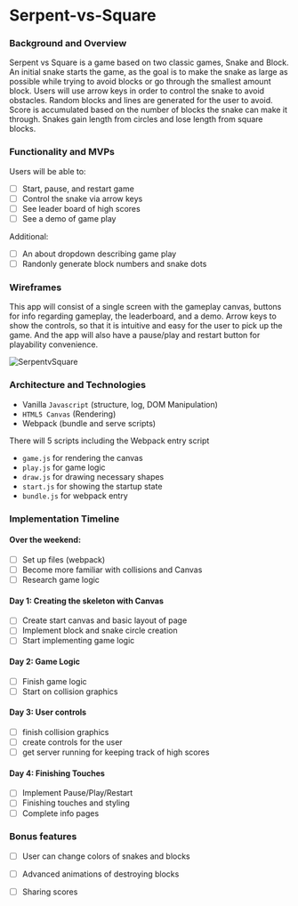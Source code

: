# Serpent-vs-Square

### Background and Overview 
Serpent vs Square is a game based on two classic games, Snake and Block. An initial snake starts the game, as the goal is to make the snake as large as possible while trying to avoid blocks or go through the smallest amount block. Users will use arrow keys in order to control the snake to avoid obstacles. Random blocks and lines are generated for the user to avoid. Score is accumulated based on the number of blocks the snake can make it through. Snakes gain length from circles and lose length from square blocks. 

### Functionality and MVPs

Users will be able to: 

- [ ] Start, pause, and restart game
- [ ] Control the snake via arrow keys
- [ ] See leader board of high scores
- [ ] See a demo of game play

Additional:

- [ ] An about dropdown describing game play
- [ ] Randonly generate block numbers and snake dots

### Wireframes

This app will consist of a single screen with the gameplay canvas, buttons for info regarding gameplay, the leaderboard, and a demo. Arrow keys to show the controls, so that it is intuitive and easy for the user to pick up the game. And the app will also have a pause/play and restart button for playability convenience.  

![SerpentvSquare](https://s3-us-west-1.amazonaws.com/sonicstratus/serpent-vs-square.png)

### Architecture and Technologies
* Vanilla `Javascript` (structure, log, DOM Manipulation)
* `HTML5 Canvas` (Rendering)
* Webpack (bundle and serve scripts)

There will 5 scripts including the Webpack entry script
* `game.js` for rendering the canvas
* `play.js` for game logic 
* `draw.js` for drawing necessary shapes
* `start.js` for showing the startup state
* `bundle.js` for webpack entry

### Implementation Timeline

#### Over the weekend:
- [ ] Set up files (webpack) 
- [ ] Become more familiar with collisions and Canvas
- [ ] Research game logic 

#### Day 1: Creating the skeleton with Canvas
- [ ] Create start canvas and basic layout of page
- [ ] Implement block and snake circle creation
- [ ] Start implementing game logic

#### Day 2: Game Logic
- [ ] Finish game logic 
- [ ] Start on collision graphics 

#### Day 3: User controls
- [ ] finish collision graphics 
- [ ] create controls for the user 
- [ ] get server running for keeping track of high scores

#### Day 4: Finishing Touches
- [ ] Implement Pause/Play/Restart
- [ ] Finishing touches and styling
- [ ] Complete info pages

### Bonus features
- [ ] User can change colors of snakes and blocks
- [ ] Advanced animations of destroying blocks
- [ ] Sharing scores 

